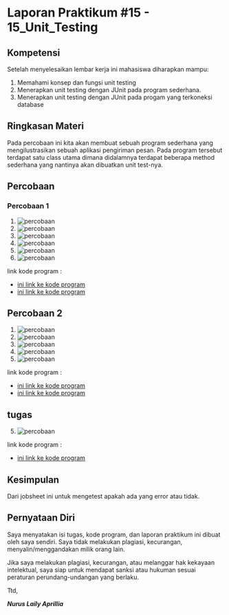 # Laporan Praktikum #15 - 15_Unit_Testing

## Kompetensi
Setelah menyelesaikan lembar kerja ini mahasiswa diharapkan mampu:
1.  Memahami konsep dan fungsi unit testing
2.  Menerapkan unit testing dengan JUnit pada program sederhana.
3.  Menerapkan unit testing dengan JUnit pada progam yang terkoneksi database

## Ringkasan Materi
Pada percobaan ini kita akan membuat sebuah program sederhana yang mengilustrasikan sebuah aplikasi pengiriman pesan. Pada program tersebut terdapat satu class utama dimana didalamnya terdapat beberapa method sederhana yang nantinya akan dibuatkan unit test-nya.

##  Percobaan 

### Percobaan 1

1. ![percobaan](img/1.PNG)
2. ![percobaan](img/2.PNG)
3. ![percobaan](img/3.PNG)
4. ![percobaan](img/4.PNG) 
5. ![percobaan](img/5.PNG)
6. ![percobaan](img/6.PNG)

link kode program : 
- [ini link ke kode program](../../src/15_Unit_Testing/src/unittest1841720049Nurus/MessageProcessor1841720049Nurus.java)
- [ini link ke kode program](../../src/15_Unit_Testing/src/unittest1841720049Nurus/LearnUnitTesting1841720049Nurus.java)

## Percobaan 2

1. ![percobaan](img/7.PNG)
2. ![percobaan](img/8.PNG)
3. ![percobaan](img/9.PNG)
4. ![percobaan](img/10.PNG)
5. ![percobaan](img/11.PNG)

link kode program : 
- [ini link ke kode program](../../src/15_Unit_Testing/test/unittest1841720049Nurus/Kategori1841720049NurusTest.java)
- [ini link ke kode program](../../src/15_Unit_Testing/test/unittest1841720049Nurus/TestRunner1841720049Nurus.java)

## tugas
5. ![percobaan](img/12.PNG)

link kode program : 
- [ini link ke kode program](../../src/15_Unit_Testing/tugas/backend1841720049Nurus/Kategori1841720049NurusTest.java)

## Kesimpulan
Dari jobsheet ini untuk mengetest apakah ada yang error atau tidak.
## Pernyataan Diri

Saya menyatakan isi tugas, kode program, dan laporan praktikum ini dibuat oleh saya sendiri. Saya tidak melakukan plagiasi, kecurangan, menyalin/menggandakan milik orang lain.

Jika saya melakukan plagiasi, kecurangan, atau melanggar hak kekayaan intelektual, saya siap untuk mendapat sanksi atau hukuman sesuai peraturan perundang-undangan yang berlaku.

Ttd,

***Nurus Laily Aprillia***